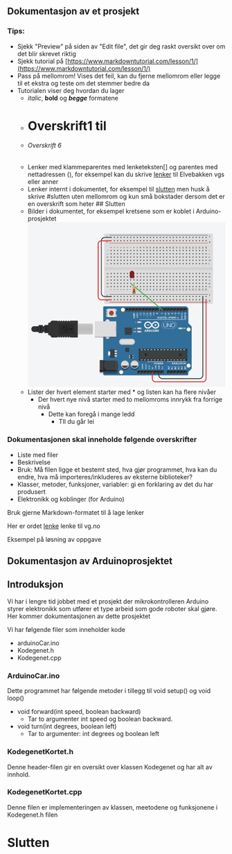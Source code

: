 ## Dokumentasjon av et prosjekt

### Tips:
* Sjekk "Preview" på siden av "Edit file", det gir deg raskt oversikt over om det blir skrevet riktig
* Sjekk tutorial på [https://www.markdowntutorial.com/lesson/1/](https://www.markdowntutorial.com/lesson/1/)
* Pass på mellomrom! Vises det feil, kan du fjerne mellomrom eller legge til et ekstra og teste om det stemmer bedre da
* Tutorialen viser deg hvordan du lager
  * _italic_, **bold** og **_begge_** formatene
  * # Overskrift1 til 
  * ###### Overskrift 6
  * Lenker med klammeparentes med lenketeksten[] og parentes med nettadressen (), for eksempel kan du skrive [lenker](www.elvebakken.vgs.no) til Elvebakken vgs eller anner
  * Lenker internt i dokumentet, for eksempel til [slutten](#slutten) men husk å skrive #slutten uten mellomrom og kun små bokstader dersom det er en overskrift som heter ## Slutten
  * Bilder i dokumentet, for eksempel kretsene som er koblet i Arduino-prosjektet ![TinkerCAD Circuits bilde](tinkerCadCircuits.png)
  * Lister der hvert element starter med * og listen kan ha flere nivåer
    * Der hvert nye nivå starter med to mellomroms innrykk fra forrige nivå
      * Dette kan foregå i mange ledd
        * TIl du går lei

### Dokumentasjonen skal inneholde følgende overskrifter
* Liste med filer
* Beskrivelse
* Bruk: Må filen ligge et bestemt sted, hva gjør programmet, hva kan du endre, hva må importeres/inkluderes av eksterne biblioteker?
* Klasser, metoder, funksjoner, variabler: gi en forklaring av det du har produsert
* Elektronikk og koblinger (for Arduino)

Bruk gjerne Markdown-formatet til å lage lenker

Her er ordet [lenke](www.vg.no) lenke til vg.no

Eksempel på løsning av oppgave

## Dokumentasjon av Arduinoprosjektet

## Introduksjon
Vi har i lengre tid jobbet med et prosjekt der mikrokontrolleren Arduino styrer elektronikk som utfører et type arbeid som gode roboter skal gjøre. Her kommer dokumentasjonen av dette prosjektet

Vi har følgende filer som inneholder kode
* arduinoCar.ino
* Kodegenet.h
* Kodegenet.cpp

### ArduinoCar.ino
Dette programmet har følgende metoder i tillegg til void setup() og void loop()
* void forward(int speed, boolean backward)
  * Tar to argumenter int speed og boolean backward. 
* void turn(int degrees, boolean left)
  * Tar to argumenter: int degrees og boolean left 

### KodegenetKortet.h
Denne header-filen gir en oversikt over klassen Kodegenet og har alt av innhold.


### KodegenetKortet.cpp
Denne filen er implementeringen av klassen, meetodene og funksjonene i Kodegenet.h filen

# Slutten 
